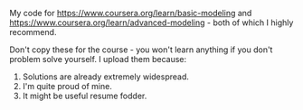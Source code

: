My code for https://www.coursera.org/learn/basic-modeling and https://www.coursera.org/learn/advanced-modeling - both of which I highly recommend.

Don't copy these for the course - you won't learn anything if you don't problem solve yourself. I upload them because:
1. Solutions are already extremely widespread.
2. I'm quite proud of mine.
3. It might be useful resume fodder.
